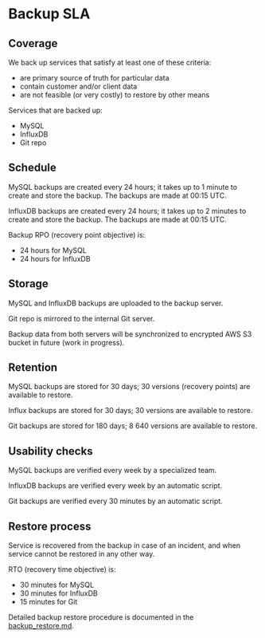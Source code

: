 # Backup SLA

## Coverage

We back up services that satisfy at least one of these criteria:
 - are primary source of truth for particular data
 - contain customer and/or client data
 - are not feasible (or very costly) to restore by other means

Services that are backed up:
 - MySQL
 - InfluxDB
 - Git repo


## Schedule

MySQL backups are created every 24 hours; it takes up to 1 minute to create and store the backup. The backups are made at 00:15 UTC.

InfluxDB backups are created every 24 hours; it takes up to 2 minutes to create and store the backup. The backups are made at 00:15 UTC.

Backup RPO (recovery point objective) is:
 - 24 hours for MySQL
 - 24 hours for InfluxDB


## Storage

MySQL and InfluxDB backups are uploaded to the backup server.

Git repo is mirrored to the internal Git server.

Backup data from both servers will be synchronized to encrypted AWS S3 bucket in future (work in progress).


## Retention

MySQL backups are stored for 30 days; 30 versions (recovery points) are available to restore.

Influx backups are stored for 30 days; 30 versions are available to restore.

Git backups are stored for 180 days; 8 640 versions are available to restore.


## Usability checks

MySQL backups are verified every week by a specialized team.

InfluxDB backups are verified every week by an automatic script.

Git backups are verified every 30 minutes by an automatic script.


## Restore process

Service is recovered from the backup in case of an incident, and when service cannot be restored in any other way.

RTO (recovery time objective) is:
 - 30 minutes for MySQL
 - 30 minutes for InfluxDB
 - 15 minutes for Git

Detailed backup restore procedure is documented in the [backup_restore.md](./backup_restore.md).
